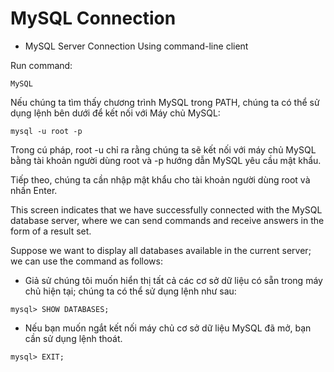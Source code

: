 # MySQL Connection

- MySQL Server Connection Using command-line client

Run command:  
```
MySQL  
```

Nếu chúng ta tìm thấy chương trình MySQL trong PATH, chúng ta có thể sử dụng lệnh bên dưới để kết nối với Máy chủ MySQL:
```
mysql -u root -p  
```
Trong cú pháp, root -u chỉ ra rằng chúng ta sẽ kết nối với máy chủ MySQL bằng tài khoản người dùng root và -p hướng dẫn MySQL yêu cầu mật khẩu.

Tiếp theo, chúng ta cần nhập mật khẩu cho tài khoản người dùng root và nhấn Enter.

This screen indicates that we have successfully connected with the MySQL database server, where we can send commands and receive answers in the form of a result set.

Suppose we want to display all databases available in the current server; we can use the command as follows:


- Giả sử chúng tôi muốn hiển thị tất cả các cơ sở dữ liệu có sẵn trong máy chủ hiện tại; chúng ta có thể sử dụng lệnh như sau:

```
mysql> SHOW DATABASES;  
```

- Nếu bạn muốn ngắt kết nối máy chủ cơ sở dữ liệu MySQL đã mở, bạn cần sử dụng lệnh thoát.

```angular2html
mysql> EXIT;  
```

